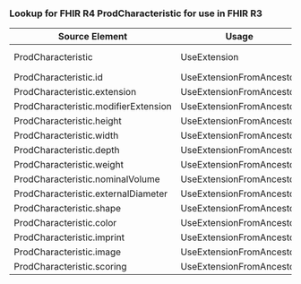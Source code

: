 ### Lookup for FHIR R4 ProdCharacteristic for use in FHIR R3

| Source Element | Usage | Target |
| -------------- | ----- | ------ |
| ProdCharacteristic | UseExtension | http://hl7.org/fhir/4.0/StructureDefinition/extension-ProdCharacteristic |
| ProdCharacteristic.id | UseExtensionFromAncestor | - |
| ProdCharacteristic.extension | UseExtensionFromAncestor | - |
| ProdCharacteristic.modifierExtension | UseExtensionFromAncestor | - |
| ProdCharacteristic.height | UseExtensionFromAncestor | - |
| ProdCharacteristic.width | UseExtensionFromAncestor | - |
| ProdCharacteristic.depth | UseExtensionFromAncestor | - |
| ProdCharacteristic.weight | UseExtensionFromAncestor | - |
| ProdCharacteristic.nominalVolume | UseExtensionFromAncestor | - |
| ProdCharacteristic.externalDiameter | UseExtensionFromAncestor | - |
| ProdCharacteristic.shape | UseExtensionFromAncestor | - |
| ProdCharacteristic.color | UseExtensionFromAncestor | - |
| ProdCharacteristic.imprint | UseExtensionFromAncestor | - |
| ProdCharacteristic.image | UseExtensionFromAncestor | - |
| ProdCharacteristic.scoring | UseExtensionFromAncestor | - |
